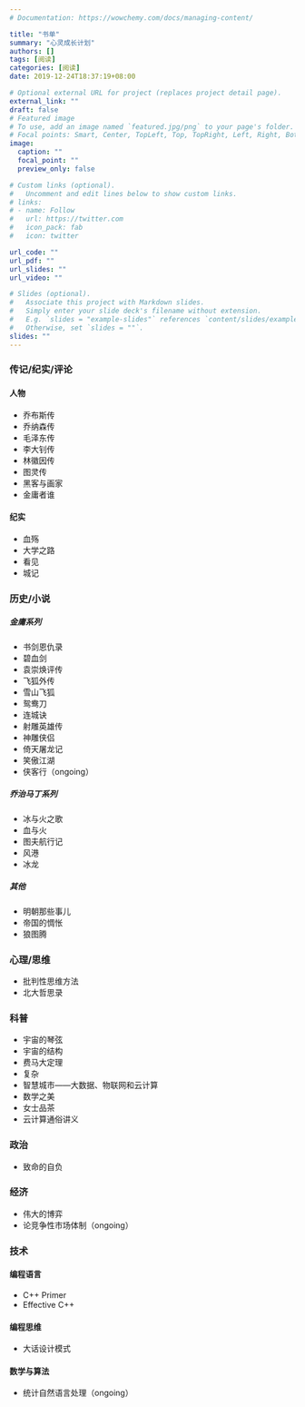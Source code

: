 ```yaml
---
# Documentation: https://wowchemy.com/docs/managing-content/

title: "书单"
summary: "心灵成长计划"
authors: []
tags: [阅读]
categories: [阅读]
date: 2019-12-24T18:37:19+08:00

# Optional external URL for project (replaces project detail page).
external_link: ""
draft: false
# Featured image
# To use, add an image named `featured.jpg/png` to your page's folder.
# Focal points: Smart, Center, TopLeft, Top, TopRight, Left, Right, BottomLeft, Bottom, BottomRight.
image:
  caption: ""
  focal_point: ""
  preview_only: false

# Custom links (optional).
#   Uncomment and edit lines below to show custom links.
# links:
# - name: Follow
#   url: https://twitter.com
#   icon_pack: fab
#   icon: twitter

url_code: ""
url_pdf: ""
url_slides: ""
url_video: ""

# Slides (optional).
#   Associate this project with Markdown slides.
#   Simply enter your slide deck's filename without extension.
#   E.g. `slides = "example-slides"` references `content/slides/example-slides.md`.
#   Otherwise, set `slides = ""`.
slides: ""
---
```

### 传记/纪实/评论
#### 人物
- 乔布斯传
- 乔纳森传
- 毛泽东传
- 李大钊传
- 林徽因传
- 图灵传
- 黑客与画家
- 金庸者谁

#### 纪实
- 血殇
- 大学之路
- 看见
- 城记


### 历史/小说
##### 金庸系列
- 书剑恩仇录
- 碧血剑
- 袁崇焕评传
- 飞狐外传
- 雪山飞狐
- 鸳鸯刀
- 连城诀
- 射雕英雄传
- 神雕侠侣
- 倚天屠龙记
- 笑傲江湖
- 侠客行（ongoing）

##### 乔治马丁系列
- 冰与火之歌
- 血与火
- 图夫航行记
- 风港
- 冰龙

##### 其他
- 明朝那些事儿
- 帝国的惆怅
- 狼图腾

### 心理/思维
- 批判性思维方法
- 北大哲思录

### 科普
- 宇宙的琴弦
- 宇宙的结构
- 费马大定理
- 复杂
- 智慧城市——大数据、物联网和云计算
- 数学之美
- 女士品茶
- 云计算通俗讲义

### 政治
- 致命的自负

### 经济
- 伟大的博弈
- 论竞争性市场体制（ongoing）

### 技术
#### 编程语言
- C++ Primer
- Effective C++

#### 编程思维
- 大话设计模式

#### 数学与算法
- 统计自然语言处理（ongoing）